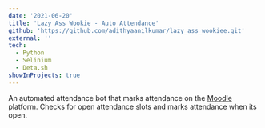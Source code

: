 ```yaml
---
date: '2021-06-20'
title: 'Lazy Ass Wookie - Auto Attendance'
github: 'https://github.com/adithyaanilkumar/lazy_ass_wookiee.git'
external: ''
tech:
  - Python
  - Selinium
  - Deta.sh
showInProjects: true
---
```

An automated attendance bot that marks attendance on the [Moodle](http://moodle.mec.ac.in/) platform. Checks for open attendance slots and marks attendance when its open.